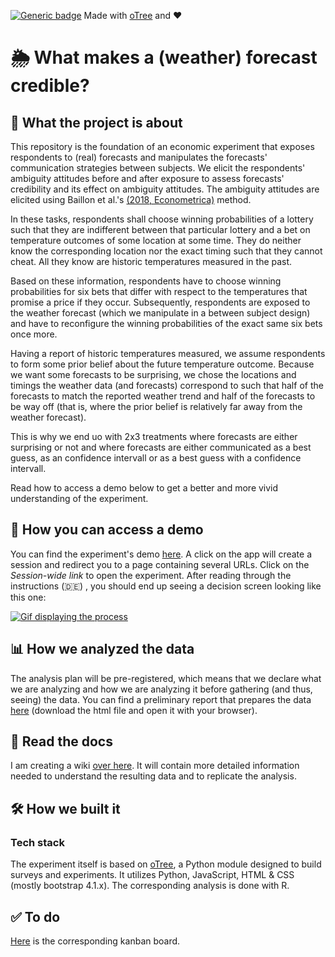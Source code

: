 [![Generic badge](https://img.shields.io/badge/Status:-WIP-yellow.svg)](https://shields.io/)
Made with [oTree](https://www.sciencedirect.com/science/article/pii/S2214635016000101) and ❤️
# 🌦 What makes a (weather) forecast credible?

## 🧐 What the project is about
This repository is the foundation of an economic experiment that exposes respondents to (real) forecasts and manipulates 
the forecasts' communication strategies between subjects. We elicit the respondents' 
ambiguity attitudes before and after exposure to assess forecasts' credibility and its effect on ambiguity attitudes.
The ambiguity attitudes are elicited using Baillon et al.'s [(2018, Econometrica)]( https://doi.org/10.3982/ECTA14370) 
method. 

In these tasks, respondents shall choose winning probabilities of a lottery such that they are indifferent between that 
particular lottery and a bet on temperature outcomes of some location at some time. They do neither know the corresponding 
location nor the exact timing such that they cannot cheat. All they know are historic temperatures measured in the past.

Based on these information, respondents have to choose winning probabilities for six bets that differ with respect to
the temperatures that promise a price if they occur. Subsequently, respondents are exposed to the weather forecast 
(which we manipulate in a between subject design) and have to reconfigure the winning probabilities of the exact same 
six bets once more.

Having a report of historic temperatures measured, we assume respondents to form some prior belief about the future temperature
outcome. Because we want some forecasts to be surprising, we chose the locations and timings the weather data (and 
forecasts) correspond to such that half of the forecasts to match the reported weather trend and half of the forecasts
to be way off (that is, where the prior belief is relatively far away from the weather forecast).

This is why we end uo with 2x3 treatments where forecasts are either surprising or not and where forecasts are either
communicated as a best guess, as an confidence intervall or as a best guess with a confidence intervall.

Read how to access a demo below to get a better and more vivid understanding of the experiment.



## 🚏 How you can access a demo
You can find the experiment's demo [here](https://forecastsurvey.herokuapp.com/demo/). A click on the app will create a 
session and redirect you to a page containing several URLs. Click on the _Session-wide link_ to open the experiment. 
After reading through the instructions (🇩🇪) , you should end up seeing a decision screen looking like this one:

[![Gif displaying the process](figures/Baillon_Decision_Screen.gif)](https://forecastsurvey.herokuapp.com/demo/)


## 📊 How we analyzed the data 
The analysis plan will be pre-registered, which means that we declare what we are analyzing and how we are analyzing it 
before gathering (and thus, seeing) the data. You can find a preliminary report that prepares the data 
[here](https://github.com/Howquez/forecast-uncertainty/blob/Baillon/reports/data.html) (download the html file and open 
it with your browser).

## 📖 Read the docs 
I am creating a wiki [over here](https://github.com/Howquez/forecast-uncertainty/wiki). It will contain more detailed 
information needed to understand the resulting data and to replicate the analysis.

## 🛠 How we built it

### Tech stack
The experiment itself is based on [oTree](https://www.sciencedirect.com/science/article/pii/S2214635016000101), 
a Python module designed to build surveys and experiments. It utilizes 
Python, JavaScript, HTML & CSS (mostly bootstrap 4.1.x). The corresponding analysis is done with R.

## ✅ To do
[Here](https://github.com/Howquez/forecast-uncertainty/projects/1) is the corresponding kanban board.



